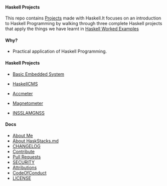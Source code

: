 
#### Haskell Projects

This repo contains [Projects](https://github.com/josephkb87/HaskStacks/tree/main/Projects) made with Haskell.It focuses on an introduction to Haskell Programming by walking through three complete Haskell projects that apply the things we have learnt in [Haskell Worked Examples](https://github.com/josephkb87/HaskStacks/tree/main/HaskellWorkedExamples) 


#### Why?
* Practical application of Haskell Programming.

#### Haskell Projects

* [Basic Embedded System](https://github.com/josephkb87/HaskStacks/tree/main/Projects/EmbSys)
  
* [HaskellCMS](https://github.com/josephkb87/HaskStacks/tree/main/Projects/HaskellCMS)
  
* [Accmeter](https://github.com/josephkb87/HaskStacks/tree/main/Projects/Accmeter)

* [Magnetometer](https://github.com/josephkb87/HaskStacks/tree/main/Projects/Magnetometer)

* [INSSLAMGNSS](https://github.com/josephkb87/HaskStacks/tree/main/Projects/INSSLAMGNSS)


#### Docs

* [About Me](https://github.com/josephkb87) 
* [About HaskStacks.md](../docs/README.md) 
* [CHANGELOG](../docs/CHANGELOG.md) 
* [Contribute](../docs/CONTRIBUTING.md)
* [Pull Requests](../docs/blob/PRs.md)  
* [SECURITY](../docs/SECURITY.md) 
* [Attributions](..docs/Attributions.md) 
* [CodeOfConduct](../docs/CodeOfConduct.md) 
* [LICENSE](../docs/LICENSE.md)




